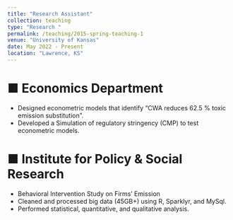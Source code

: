 ```yaml
---
title: "Research Assistant"
collection: teaching
type: "Research "
permalink: /teaching/2015-spring-teaching-1
venue: "University of Kansas"
date: May 2022 - Present
location: "Lawrence, KS"
---
```


■ Economics Department
======
- Designed econometric models that identify “CWA reduces 62.5 % toxic emission substitution”.
- Developed a Simulation of regulatory stringency (CMP) to test econometric models.
  
■ Institute for Policy & Social Research
======
- Behavioral Intervention Study on Firms’ Emission
- Cleaned and processed big data (45GB+) using R, Sparklyr, and MySql.
- Performed statistical, quantitative, and qualitative analysis.

